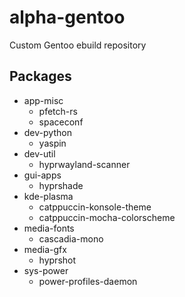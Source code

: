 # alpha-gentoo

Custom Gentoo ebuild repository

## Packages

- app-misc
  - pfetch-rs
  - spaceconf
- dev-python
  - yaspin
- dev-util
  - hyprwayland-scanner
- gui-apps
  - hyprshade
- kde-plasma
  - catppuccin-konsole-theme
  - catppuccin-mocha-colorscheme
- media-fonts
  - cascadia-mono
- media-gfx
  - hyprshot
- sys-power
  - power-profiles-daemon
